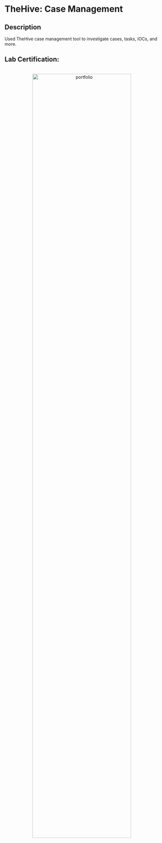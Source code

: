 <h1>TheHive: Case Management</h1>

<h2>Description</h2>
Used TheHive case management tool to investigate cases, tasks, IOCs, and more.
<br />

<h2>Lab Certification:</h2>

<p align="center">
<br/>
<img src="" height="80%" width="80%" alt="portfolio"/>
<br />


<!--
 ```diff
- text in red
+ text in green
! text in orange
# text in gray
@@ text in purple (and bold)@@
```
--!>
